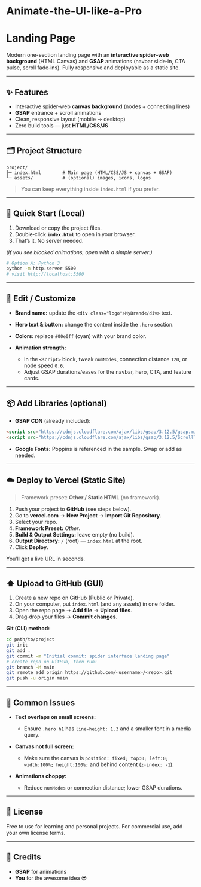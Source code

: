 # Animate-the-UI-like-a-Pro
# Landing Page

Modern one-section landing page with an **interactive spider‑web background** (HTML Canvas) and **GSAP** animations (navbar slide‑in, CTA pulse, scroll fade‑ins). Fully responsive and deployable as a static site.

---

## ✨ Features

* Interactive spider‑web **canvas background** (nodes + connecting lines)
* **GSAP** entrance + scroll animations
* Clean, responsive layout (mobile → desktop)
* Zero build tools — just **HTML/CSS/JS**

---

## 🗂️ Project Structure

```
project/
├─ index.html        # Main page (HTML/CSS/JS + canvas + GSAP)
└─ assets/           # (optional) images, icons, logos
```

> You can keep everything inside `index.html` if you prefer.

---

## 🚀 Quick Start (Local)

1. Download or copy the project files.
2. Double‑click **`index.html`** to open in your browser.
3. That’s it. No server needed.

*(If you see blocked animations, open with a simple server:)*

```bash
# Option A: Python 3
python -m http.server 5500
# visit http://localhost:5500
```

---

## 🔧 Edit / Customize

* **Brand name:** update the `<div class="logo">MyBrand</div>` text.
* **Hero text & button:** change the content inside the `.hero` section.
* **Colors:** replace `#00e0ff` (cyan) with your brand color.
* **Animation strength:**

  * In the `<script>` block, tweak `numNodes`, connection distance `120`, or node speed `0.6`.
  * Adjust GSAP durations/eases for the navbar, hero, CTA, and feature cards.

---

## 📦 Add Libraries (optional)

* **GSAP CDN** (already included):

```html
<script src="https://cdnjs.cloudflare.com/ajax/libs/gsap/3.12.5/gsap.min.js"></script>
<script src="https://cdnjs.cloudflare.com/ajax/libs/gsap/3.12.5/ScrollTrigger.min.js"></script>
```

* **Google Fonts:** Poppins is referenced in the sample. Swap or add as needed.

---

## ☁️ Deploy to Vercel (Static Site)

> Framework preset: **Other / Static HTML** (no framework).

1. Push your project to **GitHub** (see steps below).
2. Go to **vercel.com** → **New Project** → **Import Git Repository**.
3. Select your repo.
4. **Framework Preset:** *Other*.
5. **Build & Output Settings:** leave empty (no build).
6. **Output Directory:** `/` (root) — `index.html` at the root.
7. Click **Deploy**.

You’ll get a live URL in seconds.

---

## ⬆️ Upload to GitHub (GUI)

1. Create a new repo on GitHub (Public or Private).
2. On your computer, put `index.html` (and any assets) in one folder.
3. Open the repo page → **Add file** → **Upload files**.
4. Drag‑drop your files → **Commit changes**.

**Git (CLI) method:**

```bash
cd path/to/project
git init
git add .
git commit -m "Initial commit: spider interface landing page"
# create repo on GitHub, then run:
git branch -M main
git remote add origin https://github.com/<username>/<repo>.git
git push -u origin main
```

---

## 🧪 Common Issues

* **Text overlaps on small screens:**

  * Ensure `.hero h1` has `line-height: 1.3` and a smaller font in a media query.
* **Canvas not full screen:**

  * Make sure the canvas is `position: fixed; top:0; left:0; width:100%; height:100%;` and behind content (`z-index: -1`).
* **Animations choppy:**

  * Reduce `numNodes` or connection distance; lower GSAP durations.

---

## 📄 License

Free to use for learning and personal projects. For commercial use, add your own license terms.

---

## 🙌 Credits

* **GSAP** for animations
* **You** for the awesome idea 😎
